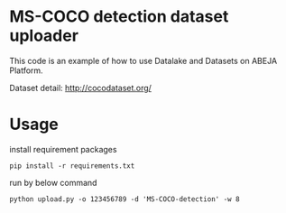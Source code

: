 # MS-COCO detection dataset uploader

This code is an example of how to use Datalake and Datasets on ABEJA Platform.

Dataset detail: http://cocodataset.org/

# Usage

install requirement packages

```
pip install -r requirements.txt
```

run by below command

```
python upload.py -o 123456789 -d 'MS-COCO-detection' -w 8
```
